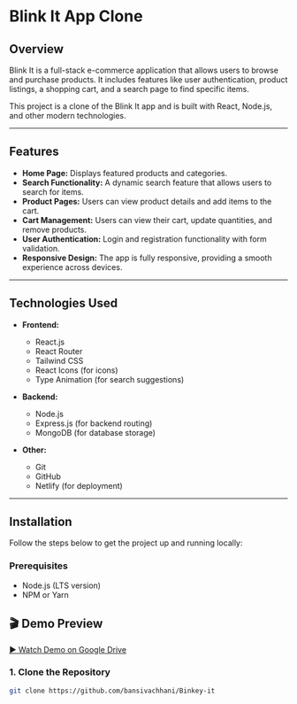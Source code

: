 # Blink It App Clone

## Overview

Blink It is a full-stack e-commerce application that allows users to browse and purchase products. It includes features like user authentication, product listings, a shopping cart, and a search page to find specific items.

This project is a clone of the Blink It app and is built with React, Node.js, and other modern technologies.

---

## Features

- **Home Page:** Displays featured products and categories.
- **Search Functionality:** A dynamic search feature that allows users to search for items.
- **Product Pages:** Users can view product details and add items to the cart.
- **Cart Management:** Users can view their cart, update quantities, and remove products.
- **User Authentication:** Login and registration functionality with form validation.
- **Responsive Design:** The app is fully responsive, providing a smooth experience across devices.

---

## Technologies Used

- **Frontend:**
  - React.js
  - React Router
  - Tailwind CSS
  - React Icons (for icons)
  - Type Animation (for search suggestions)

- **Backend:**
  - Node.js
  - Express.js (for backend routing)
  - MongoDB (for database storage)

- **Other:**
  - Git
  - GitHub
  - Netlify (for deployment)

---

## Installation

Follow the steps below to get the project up and running locally:

### Prerequisites

- Node.js (LTS version)
- NPM or Yarn
## 🎬 Demo Preview

[▶️ Watch Demo on Google Drive](https://youtu.be/slN124MPVrc)




### 1. Clone the Repository

```bash
git clone https://github.com/bansivachhani/Binkey-it



